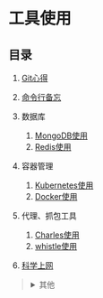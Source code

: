 # 工具使用

## 目录
1. [Git心得](./Git心得/README.md)
2. [命令行备忘](./命令行备忘/README.md)
3. 数据库

    1. [MongoDB使用](./MongoDB使用/README.md)
    2. [Redis使用](./Redis使用/README.md)
4. 容器管理

    1. [Kubernetes使用](./Kubernetes使用/README.md)
    2. [Docker使用](./Docker使用/README.md)
5. 代理、抓包工具

    1. [Charles使用](./Charles使用/README.md)
    2. [whistle使用](./whistle使用/README.md)
6. [科学上网](./科学上网/README.md)

><details>
><summary>其他</summary>
>
>1. <details>
>
>    <summary><a href="./IDEs设置/README.md">IDEs设置</a></summary>
>
>    [webstorm.jar](https://raw.githubusercontent.com/realgeoffrey/knowledge/master/工具使用/IDEs设置/webstorm0529.jar)
>    </details>
>2. [iOS使用](./iOS使用/README.md)
>3. [Android调试](./Android调试/README.md)
>4. [Google搜索技巧](./Google搜索技巧/README.md)
></details>
